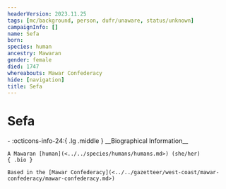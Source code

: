 ```yaml
---
headerVersion: 2023.11.25
tags: [mc/background, person, dufr/unaware, status/unknown]
campaignInfo: []
name: Sefa
born:
species: human
ancestry: Mawaran
gender: female
died: 1747
whereabouts: Mawar Confederacy
hide: [navigation]
title: Sefa
---
```

# Sefa
<div class="grid cards ext-narrow-margin ext-one-column" markdown>
- :octicons-info-24:{ .lg .middle } __Biographical Information__

    A Mawaran [human](<../../species/humans/humans.md>) (she/her)  
    { .bio }

    Based in the [Mawar Confederacy](<../../gazetteer/west-coast/mawar-confederacy/mawar-confederacy.md>)
</div>


